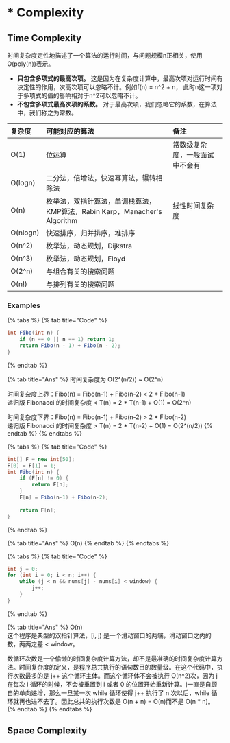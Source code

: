 # \* Complexity

## Time Complexity

时间复杂度定性地描述了一个算法的运行时间，与问题规模n正相关，使用O\(poly\(n\)\)表示。

* **只包含多项式的最高次项。** 这是因为在复杂度计算中，最高次项对运行时间有决定性的作用，次高次项可以忽略不计。例如f\(n\) = n^2 + n， 此时n这一项对于多项式的值的影响相对于n^2可以忽略不计。
* **不包含多项式最高次项的系数。** 对于最高次项，我们忽略它的系数，在算法中，我们称之为常数。

| 复杂度 | 可能对应的算法 | 备注 |
| :--- | :--- | :--- |
| O\(1\) | 位运算 | 常数级复杂度，一般面试中不会有 |
| O\(logn\) | 二分法，倍增法，快速幂算法，辗转相除法 |  |
| O\(n\) | 枚举法，双指针算法，单调栈算法，KMP算法，Rabin Karp，Manacher's Algorithm | 线性时间复杂度 |
| O\(nlogn\) | 快速排序，归并排序，堆排序 |  |
| O\(n^2\) | 枚举法，动态规划，Dijkstra |  |
| O\(n^3\) | 枚举法，动态规划，Floyd |  |
| O\(2^n\) | 与组合有关的搜索问题 |  |
| O\(n!\) | 与排列有关的搜索问题 |  |

### Examples

{% tabs %}
{% tab title="Code" %}
```java
int Fibo(int n) {
    if (n == 0 || n == 1) return 1;
    return Fibo(n - 1) + Fibo(n - 2);
}
```
{% endtab %}

{% tab title="Ans" %}
时间复杂度为 O\(2^\(n/2\)\) ~ O\(2^n\)

时间复杂度上界：Fibo\(n\) = Fibo\(n-1\) + Fibo\(n-2\) &lt; 2 \* Fibo\(n-1\)  
递归版 Fibonacci 的时间复杂度 &lt; T\(n\) = 2 \* T\(n-1\) + O\(1\) = O\(2^n\)

时间复杂度下界：Fibo\(n\) = Fibo\(n-1\) + Fibo\(n-2\) &gt; 2 \* Fibo\(n-2\)  
递归版 Fibonacci 的时间复杂度 &gt; T\(n\) = 2 \* T\(n-2\) + O\(1\) = O\(2^\(n/2\)\)
{% endtab %}
{% endtabs %}

{% tabs %}
{% tab title="Code" %}
```java
int[] F = new int[50];
F[0] = F[1] = 1;
int Fibo(int n) {
    if (F[n] != 0) {
        return F[n];
    }
    F[n] = Fibo(n-1) + Fibo(n-2);
    
    return F[n];
}
```
{% endtab %}

{% tab title="Ans" %}
O\(n\)
{% endtab %}
{% endtabs %}

{% tabs %}
{% tab title="Code" %}
```java
int j = 0;
for (int i = 0; i < n; i++) {
    while (j < n && nums[j] - nums[i] < window) {
        j++;
    }
}
```
{% endtab %}

{% tab title="Ans" %}
O\(n\)  
这个程序是典型的双指针算法，\[i, j\) 是一个滑动窗口的两端，滑动窗口之内的数，两两之差 &lt; window。  
  
数循环次数是一个偷懒的时间复杂度计算方法，却不是最准确的时间复杂度计算方法。时间复杂度的定义，是程序总共执行的语句数目的数量级。在这个代码中，执行次数最多的是 j++ 这个循环主体。而这个循环体不会被执行 O\(n^2\)次，因为 j 在每次 i 循环的时候，不会被重置到 i 或者 0 的位置开始重新计算。j一直是自顾自的单向递增，那么一旦某一次 while 循环使得 j++ 执行了 n 次以后，while 循环就再也进不去了。因此总共的执行次数是 O\(n + n\) = O\(n\)而不是 O\(n \* n\)。
{% endtab %}
{% endtabs %}

## Space Complexity

